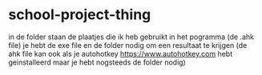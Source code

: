 # school-project-thing
in de folder staan de plaatjes die ik heb gebruikt in het pogramma (de .ahk file)
je hebt de exe file en de folder nodig om een resultaat te krijgen (de ahk file kan ook als je autohotkey https://www.autohotkey.com hebt geinstalleerd maar je hebt nogsteeds de folder nodig)
